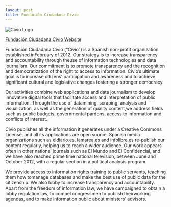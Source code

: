 ```yaml
---
layout: post
title: Fundación Ciudadana Civio
---
```


![Civio Logo]({{site.baseurl}}/img/logos/logo_civio.png "Civio Logo")

[Fundación Ciudadana Civio Website](http://www.civio.es/)

Fundación Ciudadana Civio (“Civio”) is a Spanish non-profit organization established inFebruary of 2012. Our strategy is to increase transparency and accountability through theuse of information technologies and data journalism. Our commitment is to promote transparency and the recognition and democratization of the right to access to information. Civio’s ultimate goal is to increase citizens’ participation and awareness and to achieve significant cultural and legislative changes fostering a stronger democracy.

Our activities combine web applications and data journalism to develop innovative digital tools that facilitate access and interpretation of public information. Through the use of datamining, scraping, analysis and visualization, as well as the generation of quality content,we address fields such as public budgets, governmental pardons, access to information and conflicts of interest. 

Civio publishes all the information it generates under a Creative Commons License, and all its applications are open source. Spanish media organizations such as eldiario.es, lamarea.es and infolibre.es re-publish our content regularly, helping us to reach a wider audience. Our work appears often in other national journals such as El Mundo and El Confidencial, and we have also reached prime time national television, between June and October 2012, with a regular section in a political analysis program. 

We provide access to information rights training to public servants, teaching them how tomanage databases and make the best use of public data for the citizenship. We also lobby to increase transparency and accountability. Apart from the freedom of information law, we have campaigned to obtain a lobby regulation law, to compel congressmen to publish theirworking agendas, and to make information public about ministers’ advisors.
